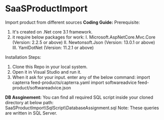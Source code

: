 # SaaSProductImport
Import product from different sources
**Coding Guide:**
Prerequisite:
1. It's created on .Net core 3.1 framework.
2. it require below packages for work:
    I. Microsoft.AspNetCore.Mvc.Core (Version: 2.2.5 or above)
    II. Newtonsoft.Json (Version: 13.0.1 or above)
    III. YamlDotNet (Version: 11.2.1 or above)
    
 Installation Steps:
 1. Clone this Repo in your local system.
 2. Open it in Visual Studio and run it.
 3. When it ask for your input. enter any of the below command:
    import capterra feed-products/capterra.yaml
    import softwareadvice feed-product/softwareadvice.json
    
 **DB Assginement:**
 You can find all required SQL script inside your cloned directory at below path:
    SaaSProductImport\SqlScript\DatabaseAssignment.sql
 Note: These queries are written in SQL Server.
